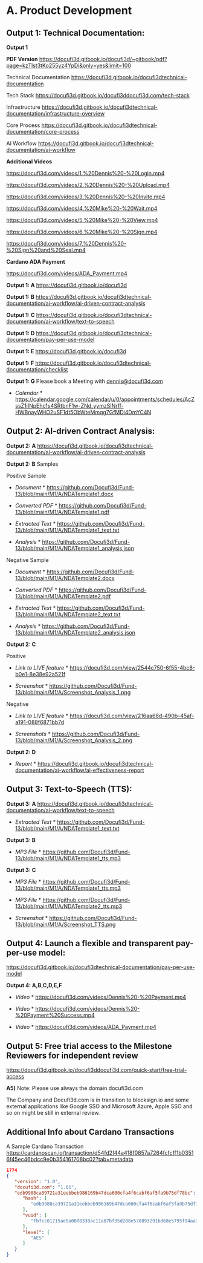 # A. Product Development

## Output 1: Technical Documentation:


  **Output 1** 

  **PDF Version**  https://docufi3d.gitbook.io/docufi3d/~gitbook/pdf?page=kzTlst3tKo255yz4YpDi&only=yes&limit=100
  
  Technical Documentation  https://docufi3d.gitbook.io/docufi3dtechnical-documentation

  Tech Stack  https://docufi3d.gitbook.io/docufi3ddocufi3d.com/tech-stack
   
  Infrastructure  https://docufi3d.gitbook.io/docufi3dtechnical-documentation/infrastructure-overview

  Core Process  https://docufi3d.gitbook.io/docufi3dtechnical-documentation/core-process

  AI Workflow  https://docufi3d.gitbook.io/docufi3dtechnical-documentation/ai-workflow

  **Additional Videos**
 
  https://docufi3d.com/videos/1.%20Dennis%20-%20Login.mp4
 
  https://docufi3d.com/videos/2.%20Dennis%20-%20Upload.mp4

  https://docufi3d.com/videos/3.%20Dennis%20-%20Invite.mp4

  https://docufi3d.com/videos/4.%20Mike%20-%20Wait.mp4

  https://docufi3d.com/videos/5.%20Mike%20-%20View.mp4

  https://docufi3d.com/videos/6.%20Mike%20-%20Sign.mp4

  https://docufi3d.com/videos/7.%20Dennis%20-%20Sign%20and%20Seal.mp4

  **Cardano ADA Payment**

  https://docufi3d.com/videos/ADA_Payment.mp4

  **Output 1: A**  https://docufi3d.gitbook.io/docufi3d

  **Output 1: B**  https://docufi3d.gitbook.io/docufi3dtechnical-documentation/ai-workflow/ai-driven-contract-analysis
  
  **Output 1: C**  https://docufi3d.gitbook.io/docufi3dtechnical-documentation/ai-workflow/text-to-speech
  
  **Output 1: D**  https://docufi3d.gitbook.io/docufi3dtechnical-documentation/pay-per-use-model
  
  **Output 1: E** https://docufi3d.gitbook.io/docufi3d
  
  **Output 1: F**  https://docufi3d.gitbook.io/docufi3dtechnical-documentation/checklist

  **Output 1: G** Please book a Meeting with dennis@docufi3d.com 
  
  * *Calendar* * https://calendar.google.com/calendar/u/0/appointments/schedules/AcZssZ1iINpEhc1s4SRtbnF1w-ZNd_yymzSINrff-HWBnayWHO2uSF1dt5ObWteMmqg7GfMDi4DmYC4N

## Output 2: AI-driven Contract Analysis:

  **Output 2: A**  https://docufi3d.gitbook.io/docufi3dtechnical-documentation/ai-workflow/ai-driven-contract-analysis
  
  **Output 2: B** Samples
  
  Positive Sample

  * *Document* * https://github.com/Docufi3d/Fund-13/blob/main/M1/A/NDATemplate1.docx

  * *Converted PDF* * https://github.com/Docufi3d/Fund-13/blob/main/M1/A/NDATemplate1.pdf

  * *Extracted Text* * https://github.com/Docufi3d/Fund-13/blob/main/M1/A/NDATemplate1_text.txt

  * *Analysis* * https://github.com/Docufi3d/Fund-13/blob/main/M1/A/NDATemplate1_analysis.json

  Negative Sample
  
  * *Document* * https://github.com/Docufi3d/Fund-13/blob/main/M1/A/NDATemplate2.docx
  
  * *Converted PDF* * https://github.com/Docufi3d/Fund-13/blob/main/M1/A/NDATemplate2.pdf

  * *Extracted Text* * https://github.com/Docufi3d/Fund-13/blob/main/M1/A/NDATemplate2_text.txt

  * *Analysis* * https://github.com/Docufi3d/Fund-13/blob/main/M1/A/NDATemplate2_analysis.json

  **Output 2: C**

  Positive
  
  * *Link to LIVE feature* * https://docufi3d.com/view/2544c750-6f55-4bc8-b0e1-8e38e92a521f

  * *Screenshot* * https://github.com/Docufi3d/Fund-13/blob/main/M1/A/Screenshot_Analysis_1.png

  Negative

   * *Link to LIVE feature* * https://docufi3d.com/view/216aa68d-490b-45af-a191-088f6871bb7d
  
   * *Screenshots* * https://github.com/Docufi3d/Fund-13/blob/main/M1/A/Screenshot_Analysis_2.png
  
 **Output 2: D** 
  * *Report* *  https://docufi3d.gitbook.io/docufi3dtechnical-documentation/ai-workflow/ai-effectiveness-report
 
## Output 3: Text-to-Speech (TTS):

  **Output 3: A**  https://docufi3d.gitbook.io/docufi3dtechnical-documentation/ai-workflow/text-to-speech

  * *Extracted Text* * https://github.com/Docufi3d/Fund-13/blob/main/M1/A/NDATemplate1_text.txt

  **Output 3: B** 
  
  * *MP3 File* * https://github.com/Docufi3d/Fund-13/blob/main/M1/A/NDATemplate1_tts.mp3
 
  **Output 3: C**

  * *MP3 File* * https://github.com/Docufi3d/Fund-13/blob/main/M1/A/NDATemplate1_tts.mp3
  
  * *MP3 File* * https://github.com/Docufi3d/Fund-13/blob/main/M1/A/NDATemplate2_tts.mp3

  * *Screenshot* * https://github.com/Docufi3d/Fund-13/blob/main/M1/A/Screenshot_TTS.png
  
## Output 4: Launch a flexible and transparent pay-per-use model:

   https://docufi3d.gitbook.io/docufi3dtechnical-documentation/pay-per-use-model

  **Output 4: A,B,C,D,E,F**
  
  * *Video* * https://docufi3d.com/videos/Dennis%20-%20Payment.mp4
 
  * *Video* * https://docufi3d.com/videos/Dennis%20-%20Payment%20Success.mp4

  * *Video* * https://docufi3d.com/videos/ADA_Payment.mp4

## Output 5: Free trial access to the Milestone Reviewers for independent review

   https://docufi3d.gitbook.io/docufi3ddocufi3d.com/quick-start/free-trial-access

**A5)** Note: Please use always the domain docufi3d.com

The Company and Docufi3d.com is in transition to blocksign.io and some external applications like Google SSO and Microsoft Azure, Apple SSO and so on might be still in external review.

## Additional Info about Cardano Transactions ##
A Sample Cardano Transaction https://cardanoscan.io/transaction/d54fd2f44a418f0857a7264fcfcff1b03516f45ec46bdcc9e0b354161708bc02?tab=metadata
```json
1774
{
   "version": "1.0",
   "docufi3d.com": "1.01",
   "edb9988ca39721a31eebbeb986169b47dca600cfa4f6cabf6af5fa9b75df78bc": {
      "hash": [
         "edb9988ca39721a31eebbeb986169b47dca600cfa4f6cabf6af5fa9b75df78bc"
      ],
      "vuid": [
         "fbfcc01715ae5a08f8338ac11a87bf35d208e570893291bd68e5795f94aa34ba"
      ],
      "level": [
         "AES"
      ]
   }
}
```
